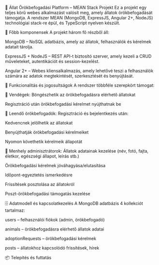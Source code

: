 🐾 Állat Örökbefogadási Platform – MEAN Stack Projekt
Ez a projekt egy teljes körű webes alkalmazást valósít meg, amely állatok örökbefogadását támogatja. A rendszer MEAN (MongoDB, ExpressJS, Angular 2+, NodeJS) technológiai stack-re épül, és TypeScript nyelven készült.

🔧 Főbb komponensek
A projekt három fő részből áll:

MongoDB – NoSQL adatbázis, amely az állatok, felhasználók és kérelmek adatait tárolja.

ExpressJS + NodeJS – REST API-t biztosító szerver, amely kezeli a CRUD műveleteket, autentikációt és session-kezelést.

Angular 2+ – Webes kliensalkalmazás, amely lehetővé teszi a felhasználók számára az adatok megtekintését, szerkesztését és benyújtását.

🔐 Funkcionalitás és jogosultságok
A rendszer többféle szerepkört támogat:

👤 Vendégek:
Böngészhetik az örökbefogadásra elérhető állatokat

Regisztráció után örökbefogadási kérelmet nyújthatnak be

🐶 Leendő örökbefogadók:
Regisztráció és bejelentkezés után:

Kedvencnek jelölhetik az állatokat

Benyújthatják örökbefogadási kérelmeiket

Nyomon követhetik kérelmeik állapotát

🏥 Menhely adminisztrátorok:
Állatok adatainak kezelése (név, fotó, fajta, életkor, egészségi állapot, leírás stb.)

Örökbefogadási kérelmek jóváhagyása/elutasítása

Időpont-egyeztetés ismerkedésre

Frissítések posztolása az állatokról

Poszt-örökbefogadási támogatás kezelése

🗄️ Adatmodell és kapcsolatkezelés
A MongoDB adatbázis 4 kollekciót tartalmaz:

users – felhasználói fiókok (admin, örökbefogadó)

animals – örökbefogadásra elérhető állatok adatai

adoptionRequests – örökbefogadási kérelmek

posts – állatokhoz kapcsolódó frissítések, hírek



📦 Telepítés és futtatás

